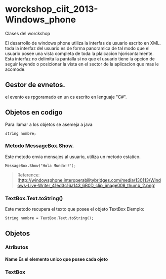worckshop_ciit_2013-Windows_phone
=================================
Clases del worckshop

El desarrollo de windows phone utiliza la interfas de usuario escrito en XML. toda la interfaz del usuario es de forma panoramica de tal modo que el usuario posee una vista completa de toda la plaicacion hjorisontalmente. Esta interfaz no delimita la pantalla si no que el usuario tiene la opcion de seguir leyendo o posicionar la vista en el sector de la aplicacion que mas le acomode.

## Gestor de evnetos.
el evento es rpgoramado en un cs escrito en lenguaje "C#".

## Objetos en codigo
Para llamar a los objetos se asemeja a java
```
string nombre;
```

### Metodo MessageBox.Show.
Este metodo envia mensajes al usuario, utiliza un metodo estatico.
```
MessageBox.Show("Hola Mundo!!");
```
> Reference: (http://windowsphone.interoperabilitybridges.com/media/130113/Windows-Live-Writer_41ed3c16a143_6B0D_clip_image008_thumb_2.png)

### TextBox.Text.toString()

Este metodo recupera el texto que posee el objeto TextBox
Elemplo:
```
String nombre = TextBox.Text.toString();
```

## Objetos
### Atributos
#### Name Es el elemento unico que posee cada ojeto
### TextBox


